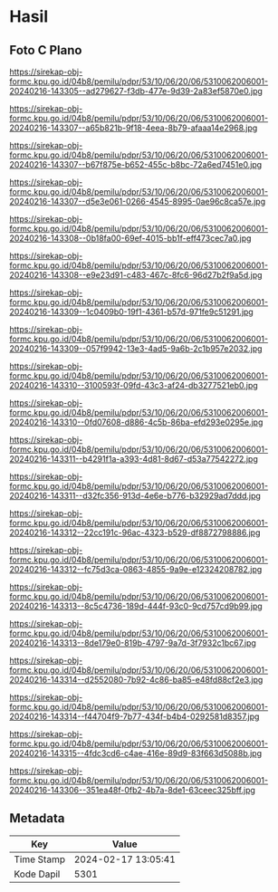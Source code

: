 # Hasil

## Foto C Plano

https://sirekap-obj-formc.kpu.go.id/04b8/pemilu/pdpr/53/10/06/20/06/5310062006001-20240216-143305--ad279627-f3db-477e-9d39-2a83ef5870e0.jpg

https://sirekap-obj-formc.kpu.go.id/04b8/pemilu/pdpr/53/10/06/20/06/5310062006001-20240216-143307--a65b821b-9f18-4eea-8b79-afaaa14e2968.jpg

https://sirekap-obj-formc.kpu.go.id/04b8/pemilu/pdpr/53/10/06/20/06/5310062006001-20240216-143307--b67f875e-b652-455c-b8bc-72a6ed7451e0.jpg

https://sirekap-obj-formc.kpu.go.id/04b8/pemilu/pdpr/53/10/06/20/06/5310062006001-20240216-143307--d5e3e061-0266-4545-8995-0ae96c8ca57e.jpg

https://sirekap-obj-formc.kpu.go.id/04b8/pemilu/pdpr/53/10/06/20/06/5310062006001-20240216-143308--0b18fa00-69ef-4015-bb1f-eff473cec7a0.jpg

https://sirekap-obj-formc.kpu.go.id/04b8/pemilu/pdpr/53/10/06/20/06/5310062006001-20240216-143308--e9e23d91-c483-467c-8fc6-96d27b2f9a5d.jpg

https://sirekap-obj-formc.kpu.go.id/04b8/pemilu/pdpr/53/10/06/20/06/5310062006001-20240216-143309--1c0409b0-19f1-4361-b57d-971fe9c51291.jpg

https://sirekap-obj-formc.kpu.go.id/04b8/pemilu/pdpr/53/10/06/20/06/5310062006001-20240216-143309--057f9942-13e3-4ad5-9a6b-2c1b957e2032.jpg

https://sirekap-obj-formc.kpu.go.id/04b8/pemilu/pdpr/53/10/06/20/06/5310062006001-20240216-143310--3100593f-09fd-43c3-af24-db3277521eb0.jpg

https://sirekap-obj-formc.kpu.go.id/04b8/pemilu/pdpr/53/10/06/20/06/5310062006001-20240216-143310--0fd07608-d886-4c5b-86ba-efd293e0295e.jpg

https://sirekap-obj-formc.kpu.go.id/04b8/pemilu/pdpr/53/10/06/20/06/5310062006001-20240216-143311--b4291f1a-a393-4d81-8d67-d53a77542272.jpg

https://sirekap-obj-formc.kpu.go.id/04b8/pemilu/pdpr/53/10/06/20/06/5310062006001-20240216-143311--d32fc356-913d-4e6e-b776-b32929ad7ddd.jpg

https://sirekap-obj-formc.kpu.go.id/04b8/pemilu/pdpr/53/10/06/20/06/5310062006001-20240216-143312--22cc191c-96ac-4323-b529-df8872798886.jpg

https://sirekap-obj-formc.kpu.go.id/04b8/pemilu/pdpr/53/10/06/20/06/5310062006001-20240216-143312--fc75d3ca-0863-4855-9a9e-e12324208782.jpg

https://sirekap-obj-formc.kpu.go.id/04b8/pemilu/pdpr/53/10/06/20/06/5310062006001-20240216-143313--8c5c4736-189d-444f-93c0-9cd757cd9b99.jpg

https://sirekap-obj-formc.kpu.go.id/04b8/pemilu/pdpr/53/10/06/20/06/5310062006001-20240216-143313--8de179e0-819b-4797-9a7d-3f7932c1bc67.jpg

https://sirekap-obj-formc.kpu.go.id/04b8/pemilu/pdpr/53/10/06/20/06/5310062006001-20240216-143314--d2552080-7b92-4c86-ba85-e48fd88cf2e3.jpg

https://sirekap-obj-formc.kpu.go.id/04b8/pemilu/pdpr/53/10/06/20/06/5310062006001-20240216-143314--f44704f9-7b77-434f-b4b4-0292581d8357.jpg

https://sirekap-obj-formc.kpu.go.id/04b8/pemilu/pdpr/53/10/06/20/06/5310062006001-20240216-143315--4fdc3cd6-c4ae-416e-89d9-83f663d5088b.jpg

https://sirekap-obj-formc.kpu.go.id/04b8/pemilu/pdpr/53/10/06/20/06/5310062006001-20240216-143306--351ea48f-0fb2-4b7a-8de1-63ceec325bff.jpg


## Metadata

| Key        | Value               |
| ---------- | ------------------- |
| Time Stamp | 2024-02-17 13:05:41 |
| Kode Dapil | 5301                |



